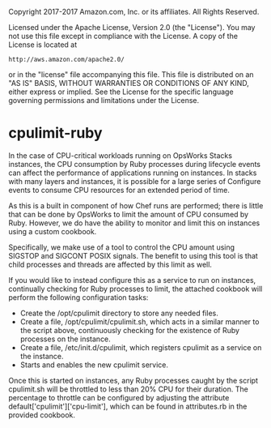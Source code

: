 Copyright 2017-2017 Amazon.com, Inc. or its affiliates. All Rights Reserved.

Licensed under the Apache License, Version 2.0 (the "License"). You may not use this file
except in compliance with the License. A copy of the License is located at

    http://aws.amazon.com/apache2.0/

or in the "license" file accompanying this file. This file is distributed on an "AS IS"
BASIS, WITHOUT WARRANTIES OR CONDITIONS OF ANY KIND, either express or implied. See the
License for the specific language governing permissions and limitations under the License.

# cpulimit-ruby

In the case of CPU-critical workloads running on OpsWorks Stacks instances, the CPU consumption by Ruby processes during lifecycle events can affect the performance of applications running on instances. In stacks with many layers and instances, it is possible for a large series of Configure events to consume CPU resources for an extended period of time.

As this is a built in component of how Chef runs are performed; there is little that can be done by OpsWorks to limit the amount of CPU consumed by Ruby. However, we do have the ability to monitor and limit this on instances using a custom cookbook.

Specifically, we make use of a tool to control the CPU amount using SIGSTOP and SIGCONT POSIX signals. The benefit to using this tool is that child processes and threads are affected by this limit as well.

If you would like to instead configure this as a service to run on instances, continually checking for Ruby processes to limit, the attached cookbook will perform the following configuration tasks:

- Create the /opt/cpulimit directory to store any needed files.
- Create a file, /opt/cpulimit/cpulimit.sh, which acts in a similar manner to the script above, continuously checking for the existence of Ruby processes on the instance.
- Create a file, /etc/init.d/cpulimit, which registers cpulimit as a service on the instance.
- Starts and enables the new cpulimit service.

Once this is started on instances, any Ruby processes caught by the script cpulimit.sh will be throttled to less than 20% CPU for their duration. The percentage to throttle can be configured by adjusting the attribute default['cpulimit']['cpu-limit'], which can be found in attributes.rb in the provided cookbook.